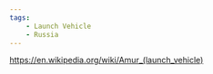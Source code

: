 ```yaml
---
tags:
    - Launch Vehicle
    - Russia
---
```


https://en.wikipedia.org/wiki/Amur_(launch_vehicle)